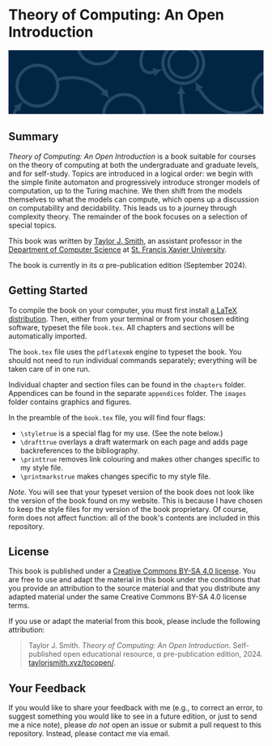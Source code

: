 # Theory of Computing: An Open Introduction

![Header image of the book cover art](/images/header.png)

## Summary
*Theory of Computing: An Open Introduction* is a book suitable for courses on 
the theory of computing at both the undergraduate and graduate levels, and 
for self-study. Topics are introduced in a logical order: we begin with the 
simple finite automaton and progressively introduce stronger models of 
computation, up to the Turing machine. We then shift from the models 
themselves to what the models can compute, which opens up a discussion on 
computability and decidability. This leads us to a journey through complexity 
theory. The remainder of the book focuses on a selection of special topics.

This book was written by [Taylor J. Smith](http://taylorjsmith.xyz), an 
assistant professor in the [Department of Computer Science](https://www.stfx.ca/department/computer-science) 
at [St. Francis Xavier University](https://www.stfx.ca/).

The book is currently in its &alpha; pre-publication edition (September 2024).

## Getting Started
To compile the book on your computer, you must first install [a LaTeX distribution](https://www.latex-project.org). 
Then, either from your terminal or from your chosen editing software, typeset 
the file `book.tex`. All chapters and sections will be automatically imported.

The `book.tex` file uses the `pdflatexmk` engine to typeset the book. You 
should not need to run individual commands separately; everything will be 
taken care of in one run.

Individual chapter and section files can be found in the `chapters` folder. 
Appendices can be found in the separate `appendices` folder. The `images` 
folder contains graphics and figures.

In the preamble of the `book.tex` file, you will find four flags:
* `\styletrue` is a special flag for my use. (See the note below.)
* `\drafttrue` overlays a draft watermark on each page and adds page backreferences to the bibliography.
* `\printtrue` removes link colouring and makes other changes specific to my style file.
* `\printmarkstrue` makes changes specific to my style file.

*Note.* You will see that your typeset version of the book does not look like 
the version of the book found on my website. This is because I have chosen to 
keep the style files for my version of the book proprietary. Of course, form 
does not affect function: all of the book's contents are included in this 
repository.

## License
This book is published under a [Creative Commons BY-SA 4.0 license](https://creativecommons.org/licenses/by-sa/4.0/). 
You are free to use and adapt the material in this book under the conditions 
that you provide an attribution to the source material and that you distribute 
any adapted material under the same Creative Commons BY-SA 4.0 license terms.

If you use or adapt the material from this book, please include the following 
attribution:

> Taylor J. Smith. *Theory of Computing: An Open Introduction*. Self-published open educational resource, &alpha; pre-publication edition, 2024. [taylorjsmith.xyz/tocopen/](http://taylorjsmith.xyz/tocopen/).

## Your Feedback
If you would like to share your feedback with me (e.g., to correct an error, 
to suggest something you would like to see in a future edition, or just to 
send me a nice note), please *do not* open an issue or submit a pull request 
to this repository. Instead, please contact me via email.
